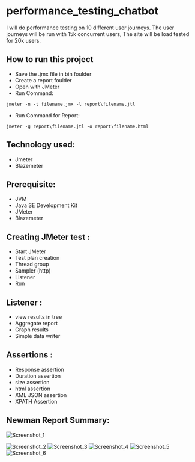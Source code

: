 # performance_testing_chatbot
I will do performance testing on 10 different user journeys. The user journeys will be run with 15k concurrent users, The site will be load tested for 20k users.


## How to run this project
- Save the .jmx file in bin foulder
- Create a report foulder 
- Open with JMeter
- Run Command:  
```console 
jmeter -n -t filename.jmx -l report\filename.jtl
```
- Run Command for Report: 
```console 
jmeter -g report\filename.jtl -o report\filename.html
```

## Technology used:
- Jmeter
- Blazemeter

## Prerequisite:
- JVM
- Java SE Development Kit
- JMeter
- Blazemeter

## Creating JMeter test :
- Start JMeter
- Test plan creation
- Thread group
- Sampler (http)
- Listener
- Run

## Listener :
- view results in tree
- Aggregate report
- Graph results
- Simple data writer

## Assertions :
- Response assertion
- Duration assertion
- size assertion
- html assertion
- XML JSON assertion
- XPATH Assertion

## Newman Report Summary:
![Screenshot_1](https://user-images.githubusercontent.com/112342961/233830438-8b323218-5695-4754-a1ce-32ae7f9a8f33.png)

![Screenshot_2](https://user-images.githubusercontent.com/112342961/233830448-51564387-afc0-4880-a2dc-7f83bfed54c3.png)
![Screenshot_3](https://user-images.githubusercontent.com/112342961/233830461-3b0232e8-7b40-4c2a-8f2e-0803d586d495.png)
![Screenshot_4](https://user-images.githubusercontent.com/112342961/233830469-02699f90-6af2-475f-8981-a3514adf4b3c.png)
![Screenshot_5](https://user-images.githubusercontent.com/112342961/233830523-2c85f538-5240-4a1d-9bb7-9eaf07991a0d.png)
![Screenshot_6](https://user-images.githubusercontent.com/112342961/233830533-de83a452-84af-4863-a44f-49df90a12993.png)
